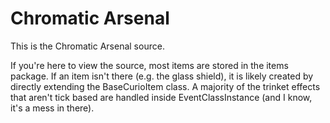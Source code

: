 # Chromatic Arsenal

This is the Chromatic Arsenal source.

If you're here to view the source, most items are stored in the items package. If an item isn't there (e.g. the glass shield), it is likely created by directly extending the BaseCurioItem class. A majority of the trinket effects that aren't tick based are handled inside EventClassInstance (and I know, it's a mess in there).

